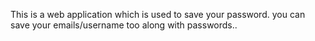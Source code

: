 This is a web application which is used to save your password.
you can save your emails/username too along with passwords..